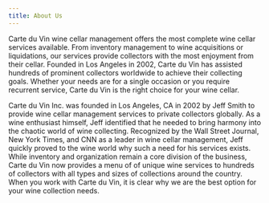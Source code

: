```yaml
---
title: About Us
---
```


Carte du Vin wine cellar management offers the most complete wine cellar services available. From inventory management to wine acquisitions or liquidations, our services provide collectors with the most enjoyment from their cellar. Founded in Los Angeles in 2002, Carte du Vin has assisted hundreds of prominent collectors worldwide to achieve their collecting goals. Whether your needs are for a single occasion or you require recurrent service, Carte du Vin is the right choice for your wine cellar.  

Carte du Vin Inc. was founded in Los Angeles, CA in 2002 by Jeff Smith to provide wine cellar management services to private collectors globally. As a wine enthusiast himself, Jeff identified that he needed to bring harmony into the chaotic world of wine collecting. Recognized by the Wall Street Journal, New York Times, and CNN as a leader in wine cellar management, Jeff quickly proved to the wine world why such a need for his services exists. While inventory and organization remain a core division of the business, Carte du Vin now provides a menu of of unique wine services to hundreds of collectors with all types and sizes of collections around the country. When you work with Carte du Vin, it is clear why we are the best option for your wine collection needs.